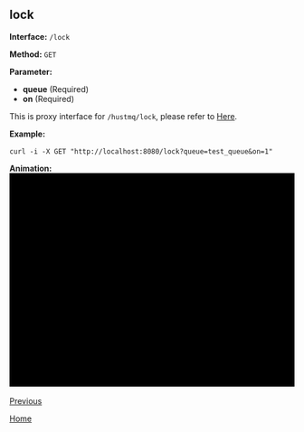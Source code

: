 ## lock ##

**Interface:** `/lock`

**Method:** `GET`

**Parameter:** 

*  **queue** (Required)  
*  **on** (Required)  

This is proxy interface for `/hustmq/lock`, please refer to [Here](../hustmq/lock.md).

**Example:**

    curl -i -X GET "http://localhost:8080/lock?queue=test_queue&on=1"

**Animation:**
![lock](../../../res/lock.gif)

[Previous](../ha.md)

[Home](../../index.md)